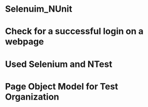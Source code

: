 # Selenuim_NUnit
# Check for a successful login on  a webpage
# Used Selenium and NTest
# Page Object Model for Test Organization

